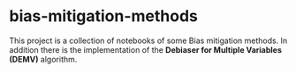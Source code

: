 # bias-mitigation-methods

This project is a collection of notebooks of some Bias mitigation methods. In addition there is the implementation of the __Debiaser for Multiple Variables (DEMV)__ algorithm.
